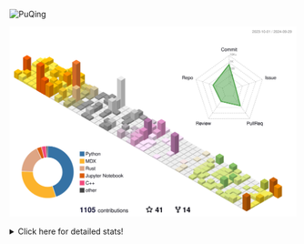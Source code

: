 ![PuQing](https://user-images.githubusercontent.com/27223114/171565019-9a56fae6-b08b-421f-99db-7e830da42371.png)

![](./profile-3d-contrib/profile-season-animate.svg)

<details>
<summary>Click here for detailed stats!</summary>

<!--START_SECTION:waka-->
![Lines of code](https://img.shields.io/badge/From%20Hello%20World%20I%27ve%20Written-1.5%20million%20lines%20of%20code-blue)

**🐱 My GitHub Data** 

> 📦 403.1 kB Used in GitHub's Storage 
 > 
> 🏆 583 Contributions in the Year 2024
 > 
> 🚫 Not Opted to Hire
 > 
> 📜 56 Public Repositories 
 > 
> 🔑 29 Private Repositories 
 > 
**I'm an Early 🐤** 

```text
🌞 Morning                481 commits         █░░░░░░░░░░░░░░░░░░░░░░░░   05.88 % 
🌆 Daytime                3611 commits        ███████████░░░░░░░░░░░░░░   44.13 % 
🌃 Evening                2023 commits        ██████░░░░░░░░░░░░░░░░░░░   24.73 % 
🌙 Night                  2067 commits        ██████░░░░░░░░░░░░░░░░░░░   25.26 % 
```


📊 **This Week I Spent My Time On** 

```text
💬 Programming Languages: 
Browsing                 11 hrs 45 mins      ██████░░░░░░░░░░░░░░░░░░░   23.37 % 
Rust                     11 hrs 31 mins      ██████░░░░░░░░░░░░░░░░░░░   22.93 % 
GitHubing                7 hrs 1 min         ███░░░░░░░░░░░░░░░░░░░░░░   13.96 % 
Python                   4 hrs 46 mins       ██░░░░░░░░░░░░░░░░░░░░░░░   09.51 % 
Other                    3 hrs 4 mins        ██░░░░░░░░░░░░░░░░░░░░░░░   06.10 % 

🔥 Editors: 
Chrome                   24 hrs 55 mins      ████████████░░░░░░░░░░░░░   49.58 % 
VS Code                  19 hrs 44 mins      ██████████░░░░░░░░░░░░░░░   39.27 % 
fish                     2 hrs 35 mins       █░░░░░░░░░░░░░░░░░░░░░░░░   05.16 % 
Obsidian                 2 hrs 1 min         █░░░░░░░░░░░░░░░░░░░░░░░░   04.04 % 
Terminal                 46 mins             ░░░░░░░░░░░░░░░░░░░░░░░░░   01.53 % 

💻 Operating System: 
Mac                      30 hrs 34 mins      ███████████████░░░░░░░░░░   60.80 % 
WSL                      14 hrs              ███████░░░░░░░░░░░░░░░░░░   27.87 % 
Linux                    5 hrs 35 mins       ███░░░░░░░░░░░░░░░░░░░░░░   11.11 % 
Windows                  6 mins              ░░░░░░░░░░░░░░░░░░░░░░░░░   00.22 % 
```


<!--END_SECTION:waka-->
</details>
